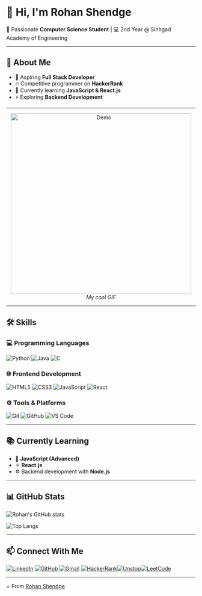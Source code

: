 # 👋 Hi, I'm Rohan Shendge  

🚀 Passionate **Computer Science Student** | 💻 2nd Year @ Sinhgad Academy of Engineering  

---

## 🌟 About Me  
- 🎯 Aspiring **Full Stack Developer**  
- 🔥 Competitive programmer on **HackerRank**  
- 🌱 Currently learning **JavaScript & React.js**  
- ⚡ Exploring **Backend Development**  

---

<p align="center">
  <img src="https://media.tenor.com/whgQwNlVvNkAAAAj/xero-code.gif" alt="Demo" width="480"><br/>
  <em>My cool GIF</em>
</p>


---

## 🛠️ Skills  

### 💻 Programming Languages  
![Python](https://img.shields.io/badge/Python-3776AB?style=for-the-badge&logo=python&logoColor=white)  ![Java](https://img.shields.io/badge/Java-007396?style=for-the-badge&logo=openjdk&logoColor=white)  ![C](https://img.shields.io/badge/C-00599C?style=for-the-badge&logo=c&logoColor=white)  

### 🌐 Frontend Development  
![HTML5](https://img.shields.io/badge/HTML5-E34F26?style=for-the-badge&logo=html5&logoColor=white)  ![CSS3](https://img.shields.io/badge/CSS3-1572B6?style=for-the-badge&logo=css3&logoColor=white)  ![JavaScript](https://img.shields.io/badge/JavaScript-F7DF1E?style=for-the-badge&logo=javascript&logoColor=black)  ![React](https://img.shields.io/badge/React-20232A?style=for-the-badge&logo=react&logoColor=61DAFB)  

### ⚙️ Tools & Platforms  
![Git](https://img.shields.io/badge/Git-F05032?style=for-the-badge&logo=git&logoColor=white)  ![GitHub](https://img.shields.io/badge/GitHub-181717?style=for-the-badge&logo=github&logoColor=white)  ![VS Code](https://img.shields.io/badge/VSCode-0078D4?style=for-the-badge&logo=visual-studio-code&logoColor=white)  

---

## 📚 Currently Learning  
- 🌱 **JavaScript (Advanced)**  
- ⚛️ **React.js**  
- ⚙️ Backend development with **Node.js**  

---

## 📊 GitHub Stats  
![Rohan's GitHub stats](https://github-readme-stats.vercel.app/api?username=shendgerohan74&show_icons=true&theme=tokyonight)  

![Top Langs](https://github-readme-stats.vercel.app/api/top-langs/?username=shendgerohan74&layout=compact&theme=tokyonight)  

---

## 📫 Connect With Me  
[![LinkedIn](https://img.shields.io/badge/LinkedIn-0A66C2?style=for-the-badge&logo=linkedin&logoColor=white)](https://www.linkedin.com/in/shendgerohan74)  [![GitHub](https://img.shields.io/badge/GitHub-000000?style=for-the-badge&logo=github&logoColor=white)](https://github.com/shendgerohan74)  [![Gmail](https://img.shields.io/badge/Email-D14836?style=for-the-badge&logo=gmail&logoColor=white)](mailto:shendgerohan74@gmail.com)  [![HackerRank](https://img.shields.io/badge/HackerRank-%2300EA64.svg?&style=for-the-badge&logo=HackerRank&logoColor=white)](https://www.hackerrank.com/profile/shendgerohan33)[![Unstop](https://img.shields.io/badge/Unstop-%230055FF.svg?&style=for-the-badge&logo=unstop&logoColor=white)](https://unstop.com/u/rohanshe37499)[![LeetCode](https://img.shields.io/badge/LeetCode-%23FFA116.svg?&style=for-the-badge&logo=LeetCode&logoColor=white)](https://leetcode.com/u/RohanShendge/)



---

⭐ From [Rohan Shendge](https://github.com/shendgerohan74)
